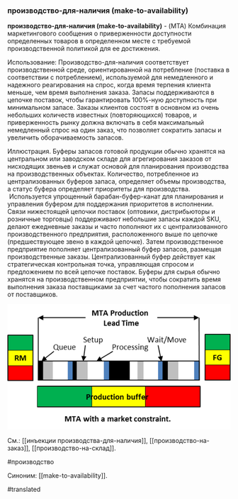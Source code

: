### производство-для-наличия (make-to-availability)

**производство-для-наличия (make-to-availability)** - (MTA) Комбинация маркетингового сообщения о приверженности доступности определенных товаров в определенном месте с требуемой производственной политикой для ее достижения.

Использование: Производство-для-наличия соответствует производственной среде, ориентированной на потребление (поставка в соответствии с потреблением), используемой для немедленного и надежного реагирования на спрос, когда время терпения клиента меньше, чем время выполнения заказа. Запасы поддерживаются в цепочке поставок, чтобы гарантировать 100%-ную доступность при минимальном запасе. Заказы клиентов состоят в основном из очень небольших количеств известных (повторяющихся) товаров, и приверженность рынку должна включать в себя максимальный немедленный спрос на один заказ, что позволяет сократить запасы и увеличить оборачиваемость запасов.

Иллюстрация. Буферы запасов готовой продукции обычно хранятся на центральном или заводском складе для агрегирования заказов от нисходящих звеньев и служат основой для планирования производства на производственных объектах. Количество, потребленное из централизованных буферов запаса, определяет объемы производства, а статус буфера определяет приоритеты для производства.  Используется упрощенный барабан-буфер-канат для планирования и управления буфером для поддержания приоритетов в исполнении. Связи нижестоящей цепочки поставок (оптовики, дистрибьюторы и розничные торговцы) поддерживают небольшие запасы каждой SKU, делают ежедневные заказы и часто пополняют их с централизованного производственного предприятия, расположенного выше по цепочке (предшествующее звено в каждой цепочке). Затем производственное предприятие пополняет централизованный буфер запасов, размещая производственные заказы. Централизованный буфер действует как стратегическая контрольная точка, управляющая спросом и предложением по всей цепочке поставок. Буферы для сырья обычно хранятся на производственном предприятии, чтобы сократить время выполнения заказа поставщиками за счет частого пополнения запасов от поставщиков.

![](images/image52.png)

См.: [[инъекции производства-для-наличия]], [[производство-на-заказ]], [[производство-на-склад]].

#производство

Синоним: [[make-to-availability]].

#translated
